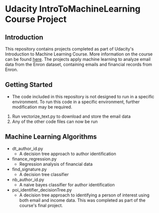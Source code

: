 # Udacity IntroToMachineLearning Course Project

## Introduction 
This repository contains projects completed as part of Udacity's Introduction to Machine Learning Course. More information on the course can be found [here](https://www.udacity.com/course/intro-to-machine-learning--ud120). The projects apply machine learning to analyze email data from the Enron dataset, containing emails and financial records from Enron. 

## Getting Started 
* The code included in this repository is not designed to run in a specific environment. To run this code in a specific environment, further modification may be required.
1. Run vectorize_text.py to download and store the email data
2. Any of the other code files can now be run

## Machine Learning Algorithms
* dt_author_id.py
    * A decision tree approach to author identification
* finance_regression.py
    * Regression analysis of financial data
* find_signature.py
    * A decision tree classifier
* nb_author_id.py
    * A naive bayes classifier for author identification
* poi_identifier_decisionTree.py
    * A decision tree approach to identifying a person of interest using both email and income data. This was completed as part of the course's final project.
